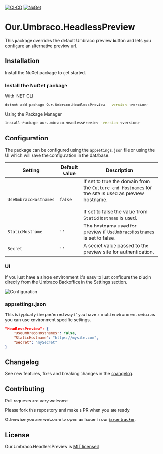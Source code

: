 [![CI-CD](https://github.com/jesperweber/Our.Umbraco.HeadlessPreview/actions/workflows/ci-cd.yml/badge.svg?branch=main)](https://github.com/jesperweber/Our.Umbraco.HeadlessPreview/actions/workflows/ci-cd.yml) 
[![NuGet](https://img.shields.io/nuget/v/Our.Umbraco.HeadlessPreview)](https://www.nuget.org/packages/Our.Umbraco.HeadlessPreview) 

# Our.Umbraco.HeadlessPreview

This package overrides the default Umbraco preview button and lets you configure an alternative preview url.

## Installation

Install the NuGet package to get started.

### Install the NuGet package

With .NET CLI

```bash
dotnet add package Our.Umbraco.HeadlessPreview --version <version>
```

Using the Package Manager

```bash
Install-Package Our.Umbraco.HeadlessPreview -Version <version>
```

## Configuration

The package can be configured using the `appsetings.json` file or using the UI which will save the configuration in the database.


| Setting               | Default value     |  Description |
|----------             |-------------      |------ |
| `UseUmbracoHostnames` | `false`           | If set to true the domain from the `Culture and Hostnames` for the site is used as preview hostname.<br/><br/>If set to false the value from `StaticHostname` is used. |
| `StaticHostname`      | `''`                 | The hostname used for preview if `UseUmbracoHostnames` is set to false. |
| `Secret`              | `''`                 | A secret value passed to the preview site for authentication. |

### UI

If you just have a single environment it's easy to just configure the plugin directly from the Umbraco Backoffice in the Settings section.

![Configuration](https://raw.githubusercontent.com/jesperweber/Our.Umbraco.HeadlessPreview/main/screenshots/Settings.png "Title")

### appsettings.json
This is typically the preferred way if you have a multi environment setup as you can use environment specific settings.

``` json
"HeadlessPreview": {
    "UseUmbracoHostnames": false,
    "StaticHostname": "https://mysite.com",
    "Secret": "mySecret"
}
```

## Changelog

See new features, fixes and breaking changes in the [changelog](https://github.com/jesperweber/Our.Umbraco.HeadlessPreview/blob/main/CHANGELOG.md).


## Contributing

Pull requests are very welcome.  

Please fork this repository and make a PR when you are ready.  

Otherwise you are welcome to open an Issue in our [issue tracker](https://github.com/jesperweber/Our.Umbraco.HeadlessPreview/issues).


## License

Our.Umbraco.HeadlessPreview is [MIT licensed](https://github.com/jesperweber/Our.Umbraco.HeadlessPreview/blob/main/LICENSE)
